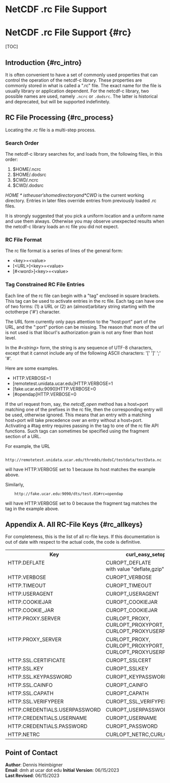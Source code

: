 NetCDF .rc File Support
======================================

<!-- double header is needed to workaround doxygen bug -->

NetCDF .rc File Support {#rc}
====================================

[TOC]

## Introduction {#rc_intro}

It is often convenient to have a set of commonly used properties
that can control the operation of the netcdf-c library.
These properties are commonly stored in what is called a ".rc" file.
The exact name for the file is usually library or application dependent.
For the netcdf-c library, two possible names are used, namely
`.ncrc` or `.dodsrc`.
The latter is historical and deprecated, but will be supported indefinitely.

## RC File Processing {#rc_process}
Locating the _.rc_ file is a multi-step process.

### Search Order

The netcdf-c library searches for, and loads from, the following files,
in this order:
1. $HOME/.ncrc
2. $HOME/.dodsrc
3. $CWD/.ncrc
4. $CWD/.dodsrc

*$HOME* is the user's home directory and *$CWD* is the current working directory. Entries in later files override entries from previously loaded .rc files.

It is strongly suggested that you pick a uniform location and a uniform name
and use them always. Otherwise you may observe unexpected results
when the netcdf-c library loads an rc file you did not expect.

### RC File Format

The rc file format is a series of lines of the general form:
* \<key\>=\<value\>
* [\<URL\>]\<key\>=\<value\>
* [#\<word\>]\<key\>=\<value\>

### Tag Constrained RC File Entries

Each line of the rc file can begin with a "tag" enclosed in
square brackets.  This tag can be used to activate entries in
the rc file.  Each tag can have one of two forms: (1) a URL or
(2) an (almost)arbitary string starting with the octotherpe
('#') character.

The URL form currently only pays attention to the "host:port"
part of the URL, and the ":port" portion can be missing.  The
reason that more of the url is not used is that libcurl's
authorization grain is not any finer than host level.

In the *#\<string\>* form, the string is any sequence of UTF-8
characters, except that it cannot include any of the following
ASCII characters: '[' ']' ';' '#'.

Here are some examples.
* HTTP.VERBOSE=1
* [remotetest.unidata.ucar.edu]HTTP.VERBOSE=1
* [fake.ucar.edu:9090]HTTP.VERBOSE=0
* [#opendap]HTTP.VERBOSE=0

If the url request from, say, the _netcdf_open_ method
has a host+port matching one of the prefixes in the rc file, then
the corresponding entry will be used, otherwise ignored.
This means that an entry with a matching host+port will take
precedence over an entry without a host+port.
Activating a \#tag entry requires passing in the tag to one of the
rc file API functions. Such tags can sometimes be specified
using the fragment section of a URL.

For example, the URL
````
    http://remotetest.unidata.ucar.edu/thredds/dodsC/testdata/testData.nc
````
will have HTTP.VERBOSE set to 1 because its host matches the example above.

Similarly,
````
    http://fake.ucar.edu:9090/dts/test.01#rc=opendap
````
will have HTTP.VERBOSE set to 0 because the fragment tag matches the tag
in the example above.

## Appendix A. All RC-File Keys {#rc_allkeys}

For completeness, this is the list of all rc-file keys.  If this
documentation is out of date with respect to the actual code,
the code is definitive.

<table>
<tr><th>Key</th><th>curl_easy_setopt Option</th>
<tr valign="top"><td>HTTP.DEFLATE</td><td>CUROPT_DEFLATE<br>with value "deflate,gzip"</td>
<tr><td>HTTP.VERBOSE</td><td>CUROPT_VERBOSE</td>
<tr><td>HTTP.TIMEOUT</td><td>CUROPT_TIMEOUT</td>
<tr><td>HTTP.USERAGENT</td><td>CUROPT_USERAGENT</td>
<tr><td>HTTP.COOKIEJAR</td><td>CUROPT_COOKIEJAR</td>
<tr><td>HTTP.COOKIE_JAR</td><td>CUROPT_COOKIEJAR</td>
<tr valign="top"><td>HTTP.PROXY.SERVER</td><td>CURLOPT_PROXY,<br>CURLOPT_PROXYPORT,<br>CURLOPT_PROXYUSERPWD</td>
<tr valign="top"><td>HTTP.PROXY_SERVER</td><td>CURLOPT_PROXY,<br>CURLOPT_PROXYPORT,<br>CURLOPT_PROXYUSERPWD</td>
<tr><td>HTTP.SSL.CERTIFICATE</td><td>CUROPT_SSLCERT</td>
<tr><td>HTTP.SSL.KEY</td><td>CUROPT_SSLKEY</td>
<tr><td>HTTP.SSL.KEYPASSWORD</td><td>CUROPT_KEYPASSWORD</td>
<tr><td>HTTP.SSL.CAINFO</td><td>CUROPT_CAINFO</td>
<tr><td>HTTP.SSL.CAPATH</td><td>CUROPT_CAPATH</td>
<tr><td>HTTP.SSL.VERIFYPEER</td><td>CUROPT_SSL_VERIFYPEER</td>
<tr><td>HTTP.CREDENTIALS.USERPASSWORD</td><td>CUROPT_USERPASSWORD</td>
<tr><td>HTTP.CREDENTIALS.USERNAME</td><td>CUROPT_USERNAME</td>
<tr><td>HTTP.CREDENTIALS.PASSWORD</td><td>CUROPT_PASSWORD</td>
<tr><td>HTTP.NETRC</td><td>CURLOPT_NETRC,CURLOPT_NETRC_FILE</td>
</table>

## Point of Contact

__Author__: Dennis Heimbigner<br>
__Email__: dmh at ucar dot edu
__Initial Version__: 06/15/2023<br>
__Last Revised__: 06/15/2023

